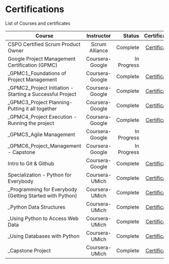 # Certifications
List of Courses and certificates

| Course        | Instructor           | Status  | Certificate  |
| ------------- |:-------------:| -----:| -----:|
| CSPO Certified Scrum Product Owner      | Scrum Alliance | Complete | [Certificate](https://github.com/MD32764/Certifications/blob/884aaca54b93ab5e085f7dbf015f0a5ecda9005f/certificates/ScrumAlliance_CSPO_Certificate.pdf)|
| Google Project Management Certification (GPMC)     | Coursera-Google | In Progress |  |
| _GPMC1_Foundations of Project Management     | Coursera-Google | Complete | [Certificate](https://github.com/MD32764/Certifications/blob/163bf325a7debada1a532b8775477309111c1c32/certificates/_GPMC1_Foundations%20of%20Project%20Management.pdf) |
| _GPMC2_Project Initiation - Starting a Successful Project     | Coursera-Google | Complete | [Certificate](https://github.com/MD32764/Certifications/blob/163bf325a7debada1a532b8775477309111c1c32/certificates/_GPMC2_Project%20Initiation%20-%20Starting%20a%20Successful%20Project.pdf) |
| _GPMC3_Project Planning- Putting it all together     | Coursera-Google | Complete | [Certificate](https://github.com/MD32764/Certifications/blob/163bf325a7debada1a532b8775477309111c1c32/certificates/_GPMC3_Project%20Planning-%20Putting%20it%20all%20together.pdf) |
| _GPMC4_Project Execution - Running the project     | Coursera-Google | Complete | [Certificate](https://github.com/MD32764/Certifications/blob/163bf325a7debada1a532b8775477309111c1c32/certificates/_GPMC4_Project%20Execution%20-Running%20the%20project.pdf) |
| _GPMC5_Agile Management     | Coursera-Google | In Progress |  |
| _GPMC6_Project_Management - Capstone     | Coursera-Google | In Progress |  |
| Intro to Git & Github     | Coursera-Google      |   Complete | [Certificate](https://github.com/MD32764/Certifications/blob/af96d26d19fbd4e9fa4c799eac12944563e97020/certificates/Introduction%20to%20Git%20and%20GitHub.pdf)|
| Specialization - Python for Everybody  | Coursera-UMich      |   Complete | [Certificate](https://github.com/MD32764/Certifications/blob/af96d26d19fbd4e9fa4c799eac12944563e97020/certificates/_Python6_Python%20for%20Everybody%20(Specialization).pdf)|
| _Programming for Everybody (Getting Started with Python)  | Coursera-UMich      |   Complete | [Certificate](https://github.com/MD32764/Certifications/blob/af96d26d19fbd4e9fa4c799eac12944563e97020/certificates/_Python1_Programming%20for%20Everybody%20(Getting%20Started%20with%20Python).pdf) |
| _Python Data Structures  | Coursera-UMich      |   Complete | [Certificate](https://github.com/MD32764/Certifications/blob/af96d26d19fbd4e9fa4c799eac12944563e97020/certificates/_Python2_Python%20Data%20Structures.pdf) |
| _Using Python to Access Web Data  | Coursera-UMich      |   Complete | [Certificate](https://github.com/MD32764/Certifications/blob/af96d26d19fbd4e9fa4c799eac12944563e97020/certificates/_Python3_Using%20Python%20to%20Access%20Web%20Data.pdf) |
| _Using Databases with Python  | Coursera-UMich      |   Complete | [Certificate](https://github.com/MD32764/Certifications/blob/af96d26d19fbd4e9fa4c799eac12944563e97020/certificates/_Python4_Using%20Databases%20with%20Python.pdf) |
| _Capstone Project  | Coursera-UMich      |   Complete | [Certificate](https://github.com/MD32764/Certifications/blob/af96d26d19fbd4e9fa4c799eac12944563e97020/certificates/_Python5_Capstone.pdf) |

